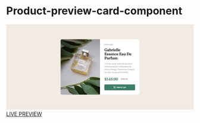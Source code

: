 # Product-preview-card-component
![Product preview card component](/images/preview.png 'Product preview card component')
[LIVE PREVIEW](https://tasnim005.github.io/Product-preview-card-component/)
